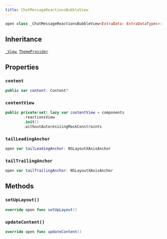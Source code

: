 ```yaml
---
title: ChatMessageReactionsBubbleView
---
```


``` swift
open class _ChatMessageReactionsBubbleView<ExtraData: ExtraDataTypes>: _View, ThemeProvider 
```

## Inheritance

[`_View`](../../common-views/_view.md), [`ThemeProvider`](../../utils/theme-provider.md)

## Properties

### `content`

``` swift
public var content: Content? 
```

### `contentView`

``` swift
public private(set) lazy var contentView = components
        .reactionsView
        .init()
        .withoutAutoresizingMaskConstraints
```

### `tailLeadingAnchor`

``` swift
open var tailLeadingAnchor: NSLayoutXAxisAnchor 
```

### `tailTrailingAnchor`

``` swift
open var tailTrailingAnchor: NSLayoutXAxisAnchor 
```

## Methods

### `setUpLayout()`

``` swift
override open func setUpLayout() 
```

### `updateContent()`

``` swift
override open func updateContent() 
```
